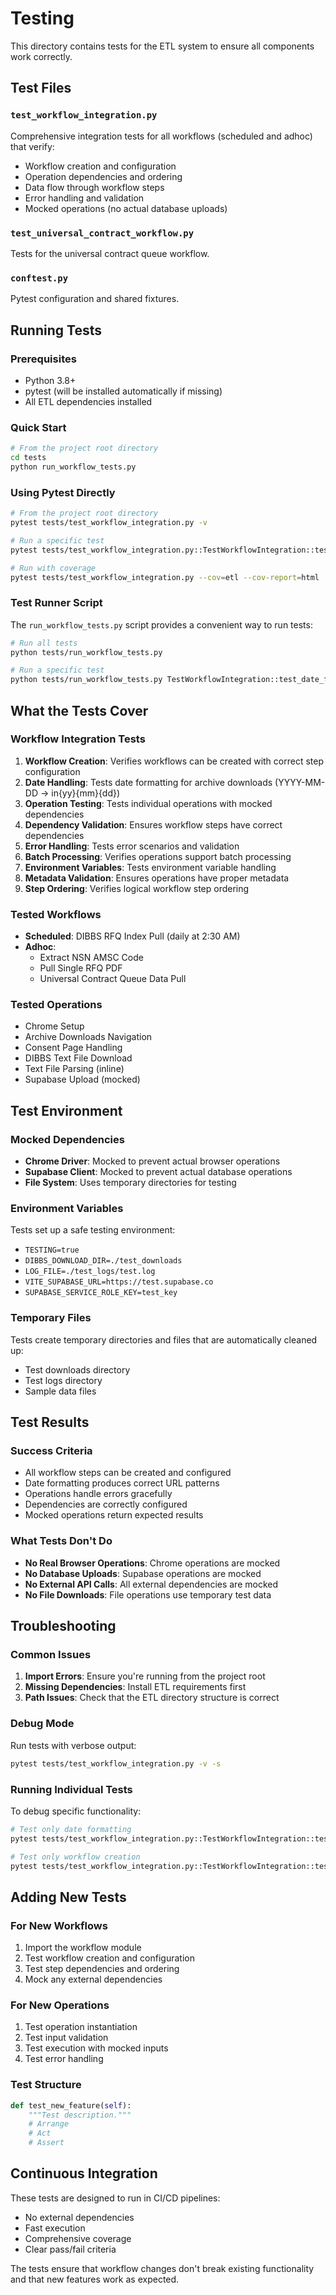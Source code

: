# Testing

This directory contains tests for the ETL system to ensure all components work correctly.

## Test Files

### `test_workflow_integration.py`
Comprehensive integration tests for all workflows (scheduled and adhoc) that verify:
- Workflow creation and configuration
- Operation dependencies and ordering
- Data flow through workflow steps
- Error handling and validation
- Mocked operations (no actual database uploads)

### `test_universal_contract_workflow.py`
Tests for the universal contract queue workflow.

### `conftest.py`
Pytest configuration and shared fixtures.

## Running Tests

### Prerequisites
- Python 3.8+
- pytest (will be installed automatically if missing)
- All ETL dependencies installed

### Quick Start
```bash
# From the project root directory
cd tests
python run_workflow_tests.py
```

### Using Pytest Directly
```bash
# From the project root directory
pytest tests/test_workflow_integration.py -v

# Run a specific test
pytest tests/test_workflow_integration.py::TestWorkflowIntegration::test_dibbs_rfq_index_workflow_creation -v

# Run with coverage
pytest tests/test_workflow_integration.py --cov=etl --cov-report=html
```

### Test Runner Script
The `run_workflow_tests.py` script provides a convenient way to run tests:

```bash
# Run all tests
python tests/run_workflow_tests.py

# Run a specific test
python tests/run_workflow_tests.py TestWorkflowIntegration::test_date_formatting_logic
```

## What the Tests Cover

### Workflow Integration Tests
1. **Workflow Creation**: Verifies workflows can be created with correct step configuration
2. **Date Handling**: Tests date formatting for archive downloads (YYYY-MM-DD → in{yy}{mm}{dd})
3. **Operation Testing**: Tests individual operations with mocked dependencies
4. **Dependency Validation**: Ensures workflow steps have correct dependencies
5. **Error Handling**: Tests error scenarios and validation
6. **Batch Processing**: Verifies operations support batch processing
7. **Environment Variables**: Tests environment variable handling
8. **Metadata Validation**: Ensures operations have proper metadata
9. **Step Ordering**: Verifies logical workflow step ordering

### Tested Workflows
- **Scheduled**: DIBBS RFQ Index Pull (daily at 2:30 AM)
- **Adhoc**: 
  - Extract NSN AMSC Code
  - Pull Single RFQ PDF
  - Universal Contract Queue Data Pull

### Tested Operations
- Chrome Setup
- Archive Downloads Navigation
- Consent Page Handling
- DIBBS Text File Download
- Text File Parsing (inline)
- Supabase Upload (mocked)

## Test Environment

### Mocked Dependencies
- **Chrome Driver**: Mocked to prevent actual browser operations
- **Supabase Client**: Mocked to prevent actual database operations
- **File System**: Uses temporary directories for testing

### Environment Variables
Tests set up a safe testing environment:
- `TESTING=true`
- `DIBBS_DOWNLOAD_DIR=./test_downloads`
- `LOG_FILE=./test_logs/test.log`
- `VITE_SUPABASE_URL=https://test.supabase.co`
- `SUPABASE_SERVICE_ROLE_KEY=test_key`

### Temporary Files
Tests create temporary directories and files that are automatically cleaned up:
- Test downloads directory
- Test logs directory
- Sample data files

## Test Results

### Success Criteria
- All workflow steps can be created and configured
- Date formatting produces correct URL patterns
- Operations handle errors gracefully
- Dependencies are correctly configured
- Mocked operations return expected results

### What Tests Don't Do
- **No Real Browser Operations**: Chrome operations are mocked
- **No Database Uploads**: Supabase operations are mocked
- **No External API Calls**: All external dependencies are mocked
- **No File Downloads**: File operations use temporary test data

## Troubleshooting

### Common Issues
1. **Import Errors**: Ensure you're running from the project root
2. **Missing Dependencies**: Install ETL requirements first
3. **Path Issues**: Check that the ETL directory structure is correct

### Debug Mode
Run tests with verbose output:
```bash
pytest tests/test_workflow_integration.py -v -s
```

### Running Individual Tests
To debug specific functionality:
```bash
# Test only date formatting
pytest tests/test_workflow_integration.py::TestWorkflowIntegration::test_date_formatting_logic -v

# Test only workflow creation
pytest tests/test_workflow_integration.py::TestWorkflowIntegration::test_dibbs_rfq_index_workflow_creation -v
```

## Adding New Tests

### For New Workflows
1. Import the workflow module
2. Test workflow creation and configuration
3. Test step dependencies and ordering
4. Mock any external dependencies

### For New Operations
1. Test operation instantiation
2. Test input validation
3. Test execution with mocked inputs
4. Test error handling

### Test Structure
```python
def test_new_feature(self):
    """Test description."""
    # Arrange
    # Act
    # Assert
```

## Continuous Integration

These tests are designed to run in CI/CD pipelines:
- No external dependencies
- Fast execution
- Comprehensive coverage
- Clear pass/fail criteria

The tests ensure that workflow changes don't break existing functionality and that new features work as expected.
